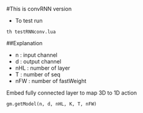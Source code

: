 #This is convRNN version

- To test run

```
th testRNNconv.lua
```
##Explanation

- n : input channel
- d : output channel
- nHL : number of layer
- T : number of seq
- nFW : number of fastWeight

Embed fully connected layer to map 3D to 1D action

```
gm.getModel(n, d, nHL, K, T, nFW)
```
